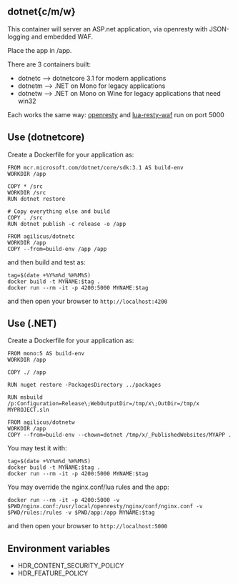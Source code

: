 ## dotnet{c/m/w}

This container will server an ASP.net application, via openresty
with JSON-logging and embedded WAF.

Place the app in /app.

There are 3 containers built:

- dotnetc --> dotnetcore 3.1 for modern applications
- dotnetm --> .NET on Mono for legacy applications
- dotnetw --> .NET on Mono on Wine for legacy applications that need win32

Each works the same way: [openresty](https://openresty.org/) and [lua-resty-waf](https://github.com/p0pr0ck5/lua-resty-waf)
run on port 5000

## Use (dotnetcore)

Create a Dockerfile for your application as:

```
FROM mcr.microsoft.com/dotnet/core/sdk:3.1 AS build-env
WORKDIR /app

COPY * /src
WORKDIR /src
RUN dotnet restore

# Copy everything else and build
COPY . /src
RUN dotnet publish -c release -o /app

FROM agilicus/dotnetc
WORKDIR /app
COPY --from=build-env /app /app
```

and then build and test as:

```
tag=$(date +%Y%m%d_%H%M%S)
docker build -t MYNAME:$tag .
docker run --rm -it -p 4200:5000 MYNAME:$tag
```

and then open your browser to `http://localhost:4200`

## Use (.NET)

Create a Dockerfile for your application as:

```
FROM mono:5 AS build-env
WORKDIR /app

COPY ./ /app

RUN nuget restore -PackagesDirectory ../packages

RUN msbuild  /p:Configuration=Release\;WebOutputDir=/tmp/x\;OutDir=/tmp/x MYPROJECT.sln

FROM agilicus/dotnetw
WORKDIR /app
COPY --from=build-env --chown=dotnet /tmp/x/_PublishedWebsites/MYAPP .
```

You may test it with:
```
tag=$(date +%Y%m%d_%H%M%S)
docker build -t MYNAME:$tag .
docker run --rm -it -p 4200:5000 MYNAME:$tag
```

You may override the nginx.conf/lua rules and the app:


```
docker run --rm -it -p 4200:5000 -v $PWD/nginx.conf:/usr/local/openresty/nginx/conf/nginx.conf -v $PWD/rules:/rules -v $PWD/app:/app MYNAME:$tag
```

and then open your browser to `http://localhost:5000`

## Environment variables

- HDR_CONTENT_SECURITY_POLICY
- HDR_FEATURE_POLICY

